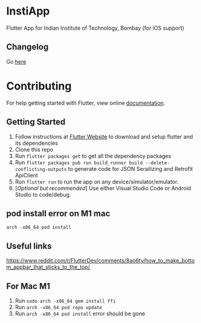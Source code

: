 # InstiApp

Flutter App for Indian Institute of Technology, Bombay (for iOS support)

## Changelog

Go [here](Changelog.md)

# Contributing

For help getting started with Flutter, view online
[documentation](https://flutter.io/).

## Getting Started

1. Follow instructions at [Flutter Website](https://flutter.io/) to download and setup flutter and its dependencies
2. Clone this repo
3. Run `flutter packages get` to get all the dependency packages
4. Run `flutter packages pub run build_runner build --delete-conflicting-outputs` to generate code for JSON Serailizing and Retrofit ApiClient
5. Run `flutter run` to run the app on any device/simulator/emulator.
6. \[_Optional but recommended_\] Use either Visual Studio Code or Android Studio to code/debug.

## pod install error on M1 mac

`arch -x86_64 pod install`

## Useful links

https://www.reddit.com/r/FlutterDev/comments/8ao6ty/how_to_make_bottom_appbar_that_sticks_to_the_top/

## For Mac M1

1. Run `sudo arch -x86_64 gem install ffi`
2. Run `arch -x86_64 pod repo update`
3. Run `arch -x86_64 pod install` error should be gone